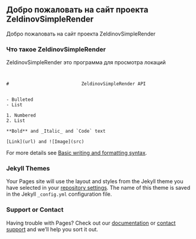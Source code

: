 ---
---

## Добро пожаловать на сайт проекта ZeldinovSimpleRender

Добро пожаловать на сайт проекта ZeldinovSimpleRender

### Что такое ZeldinovSimpleRender

ZeldinovSimpleRender это программа для просмотра локаций

```ZeldinovSimpleRenderAPI


#                           ZeldinovSimpleRender API


- Bulleted
- List

1. Numbered
2. List

**Bold** and _Italic_ and `Code` text

[Link](url) and ![Image](src)
```

For more details see [Basic writing and formatting syntax](https://docs.github.com/en/github/writing-on-github/getting-started-with-writing-and-formatting-on-github/basic-writing-and-formatting-syntax).

### Jekyll Themes

Your Pages site will use the layout and styles from the Jekyll theme you have selected in your [repository settings](https://github.com/RomanZSeldinov/ZeldinovSimpleRender/settings/pages). The name of this theme is saved in the Jekyll `_config.yml` configuration file.

### Support or Contact

Having trouble with Pages? Check out our [documentation](https://docs.github.com/categories/github-pages-basics/) or [contact support](https://support.github.com/contact) and we’ll help you sort it out.
